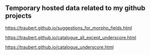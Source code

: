 ## Temporary hosted data related to my github projects

<https://traubert.github.io/suggestions_for_morpho_fields.html>

<https://traubert.github.io/catalogue_all_except_underscore.html>

<https://traubert.github.io/catalogue_underscore.html>
